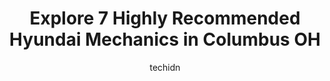 ---
layout: ampstory
image: https://images.unsplash.com/photo-1548084564-80dcdf78c07d?ixlib=rb-4.0.3&ixid=MnwxMjA3fDB8MHxwaG90by1wYWdlfHx8fGVufDB8fHx8&auto=format&fit=crop&w=640&h=853&q=80
author: techidn
featured: false
description: Entrust your vehicle to the 7 best Hyundai Mechanic in Columbus OH, USA and experience the difference they can make. With their extensive knowledge, state-of-the-art facilities, and commitme
title: Explore 7 Highly Recommended Hyundai Mechanics in Columbus OH
cover:
   title: Explore 7 Highly Recommended Hyundai Mechanics in Columbus OH
   subtitle: Rickpate
   background: https://images.unsplash.com/photo-1548084564-80dcdf78c07d?ixlib=rb-4.0.3&ixid=MnwxMjA3fDB8MHxwaG90by1wYWdlfHx8fGVufDB8fHx8&auto=format&fit=crop&w=640&h=853&q=80

pages: 
 - layout: thirds
   top: <h1>#1 One Call Auto Mechanic</h1>
   bottom: "<p>Have used One Call Auto Mechanic on several occasions and have always been pleased with my service!  Matt is very knowledgeable and does a great job educating the custome</p>"
   background: https://www.knot35.com/toplist/wp-content/uploads/2023/06/best-hyundai-mechanic-1-in-columbus-oh-1685836327.jpeg
   backgroundblur: true
 - layout: thirds
   top: <h1>#2 Service Center - Germain Hyundai</h1>
   bottom: "<p>1400 Auto Mall Dr, Columbus, OH 43228, United States</p>"
   background: https://www.knot35.com/toplist/wp-content/uploads/2023/06/best-hyundai-mechanic-2-in-columbus-oh-1685836327.jpeg
   cta:
      link: https://www.knot35.com/toplist/explore-7-highly-recommended-hyundai-mechanics-in-columbus-oh/
      text: Explore 7 Highly Recommended Hyundai Mechanics in Columbus OH
 - layout: thirds
   top: <h1>#3 Alternative Auto Care</h1>
   bottom: "<p>136 W 5th Ave, Columbus, OH 43201, United States</p>"
   background: https://www.knot35.com/toplist/wp-content/uploads/2023/06/best-hyundai-mechanic-3-in-columbus-oh-1685836327.jpeg
   cta:
      link: https://www.knot35.com/toplist/explore-7-highly-recommended-hyundai-mechanics-in-columbus-oh/
      text: Explore 7 Highly Recommended Hyundai Mechanics in Columbus OH
 - layout: thirds
   top: <h1>#4 Tom and Jerrys Auto Service</h1>
   bottom: "<p>1701 Kenny Rd, Columbus, OH 43212, United States</p>"
   background: https://images.unsplash.com/photo-1549241520-425e3dfc01cb?ixlib=rb-4.0.3&ixid=MnwxMjA3fDB8MHxwaG90by1wYWdlfHx8fGVufDB8fHx8&auto=format&fit=crop&w=640&h=853&q=80
   cta:
      link: https://www.knot35.com/toplist/explore-7-highly-recommended-hyundai-mechanics-in-columbus-oh/
      text: Explore 7 Highly Recommended Hyundai Mechanics in Columbus OH
 - layout: thirds
   top: <h1>#5 Service & Parts Center - Germain Kia</h1>
   bottom: "<p>1455 Auto Mall Dr, Columbus, OH 43228, United States</p>"
   background: https://images.unsplash.com/photo-1632260260864-caf7fde5ec36?ixlib=rb-4.0.3&ixid=MnwxMjA3fDB8MHxwaG90by1wYWdlfHx8fGVufDB8fHx8&auto=format&fit=crop&w=640&h=853&q=80
   cta:
      link: https://www.knot35.com/toplist/explore-7-highly-recommended-hyundai-mechanics-in-columbus-oh/
      text: Explore 7 Highly Recommended Hyundai Mechanics in Columbus OH
 - layout: thirds
   top: <h1>#6 Clintonville Automotive Repair Service</h1>
   bottom: "<p>585 Oakland Park Ave, Columbus, OH 43214, United States</p>"
   background: https://images.unsplash.com/photo-1567360425618-1594206637d2?ixlib=rb-4.0.3&ixid=MnwxMjA3fDB8MHxwaG90by1wYWdlfHx8fGVufDB8fHx8&auto=format&fit=crop&w=640&h=853&q=80
   cta:
      link: https://www.knot35.com/toplist/explore-7-highly-recommended-hyundai-mechanics-in-columbus-oh/
      text: Explore 7 Highly Recommended Hyundai Mechanics in Columbus OH
 - layout: thirds
   top: <h1>#7 Shifflet Auto Care</h1>
   bottom: "<p>3374 Sullivant Ave, Columbus, OH 43204, United States</p>"
   background: https://images.unsplash.com/photo-1602536052359-ef94c21c5948?ixlib=rb-4.0.3&ixid=MnwxMjA3fDB8MHxwaG90by1wYWdlfHx8fGVufDB8fHx8&auto=format&fit=crop&w=640&h=853&q=80
   cta:
      link: https://www.knot35.com/toplist/explore-7-highly-recommended-hyundai-mechanics-in-columbus-oh/
      text: Explore 7 Highly Recommended Hyundai Mechanics in Columbus OH
 - layout: thirds
   middle: Continue reading...
   background: https://images.unsplash.com/photo-1531169509526-f8f1fdaa4a67?ixlib=rb-4.0.3&ixid=MnwxMjA3fDB8MHxwaG90by1wYWdlfHx8fGVufDB8fHx8&auto=format&fit=crop&w=640&h=853&q=80
   cta:
      link: https://www.knot35.com/toplist/explore-7-highly-recommended-hyundai-mechanics-in-columbus-oh/
      text: Explore 7 Highly Recommended Hyundai Mechanics in Columbus OH
      
---